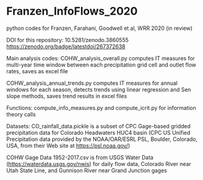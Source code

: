 # Franzen_InfoFlows_2020
python codes for Franzen, Farahani, Goodwell et al, WRR 2020 (in review)

DOI for this repository: 10.5281/zenodo.3860555
https://zenodo.org/badge/latestdoi/267372638

Main analysis codes:
COHW_analysis_overall.py computes IT measures for multi-year time window between each precipitation grid cell and outlet flow rates, saves as excel file

COHW_analysis_annual_trends.py computes IT measures for annual windows for each season, detects trends using linear regression and Sen slope methods, saves trend results in excel files


Functions: compute_info_measures.py and compute_icrit.py for information theory calls

Datasets: 
CO_rainfall_data.pickle is a subset of CPC Gage-based gridded precipitation data for Colorado Headwaters HUC4 basin (CPC US Unified Precipitation data provided by the NOAA/OAR/ESRL PSL, Boulder, Colorado, USA, from their Web site at https://psl.noaa.gov/)

COHW Gage Data 1952-2017.csv is from USGS Water Data (https://waterdata.usgs.gov/nwis) for daily flow data, Colorado River near Utah State Line, and Gunnison River near Grand Junction gages
